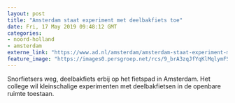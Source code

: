 ```yaml
---
layout: post
title: "Amsterdam staat experiment met deelbakfiets toe"
date: Fri, 17 May 2019 09:48:12 GMT
categories: 
- noord-holland 
- amsterdam 
externe_link: "https://www.ad.nl/amsterdam/amsterdam-staat-experiment-met-deelbakfiets-toe~a6307630/"
feature_image: "https://images0.persgroep.net/rcs/9_brA3zqJfYqKlMqlymFSAZIBbQ/diocontent/141531743/_fitwidth/400/?appId=21791a8992982cd8da851550a453bd7f&quality=0.7"
---
```


Snorfietsers weg, deelbakfiets erbij op het fietspad in Amsterdam. Het college wil kleinschalige experimenten met deelbakfietsen in de openbare ruimte toestaan.
